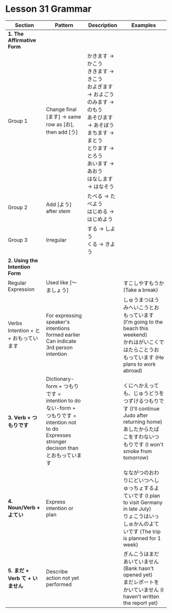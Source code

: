 # Lesson 31 Grammar

| Section                               | Pattern                                                                                                                                             | Description                                                                                                                                                                                           | Examples                                                                                                                                                         |
| ------------------------------------- | --------------------------------------------------------------------------------------------------------------------------------------------------- | ----------------------------------------------------------------------------------------------------------------------------------------------------------------------------------------------------- | ---------------------------------------------------------------------------------------------------------------------------------------------------------------- |
| **1. The Affirmative Form**           |                                                                                                                                                     |                                                                                                                                                                                                       |                                                                                                                                                                  |
| Group 1                               | Change final [ます] → same row as [お], then add [う]                                                                                               | かきます → かこう<br>ききます → きこう<br>およぎます → およごう<br>のみます → のもう<br>あそびます → あそぼう<br>まちます → まとう<br>とります → とろう<br>あいます → あおう<br>はなします → はなそう |                                                                                                                                                                  |
| Group 2                               | Add [よう] after stem                                                                                                                               | たべる → たべよう<br>はじめる → はじめよう                                                                                                                                                            |                                                                                                                                                                  |
| Group 3                               | Irregular                                                                                                                                           | する → しよう<br>くる → きよう                                                                                                                                                                        |                                                                                                                                                                  |
| **2. Using the Intention Form**       |                                                                                                                                                     |                                                                                                                                                                                                       |                                                                                                                                                                  |
| Regular Expression                    | Used like [～ ましょう]                                                                                                                             |                                                                                                                                                                                                       | すこしやすもうか (Take a break)                                                                                                                                  |
| Verbs Intention + と + おもっています | For expressing speaker's intentions formed earlier<br>Can indicate 3rd person intention                                                             |                                                                                                                                                                                                       | しゅうまつはうみへいこうとおもっています (I'm going to the beach this weekend)<br>かれはがいこくではたらことうおもっています (He plans to work abroad)           |
| **3. Verb + つもりです**              | Dictionary-form + つもりです = intention to do<br>ない-form + つもりです = intention not to do<br>Expresses stronger decision than とおもっています |                                                                                                                                                                                                       | くにへかえっても、じゅうどうをつずけるつもりです (I'll continue Judo after returning home)<br>あしたからたばこをすわないつもりです (I won't smoke from tomorrow) |
| **4. Noun/Verb + よてい**             | Express intention or plan                                                                                                                           |                                                                                                                                                                                                       | なながつのおわりにどいつへしゅっちょするよていです (I plan to visit Germany in late July)<br>りょこうはいっしゅかんのよていです (The trip is planned for 1 week) |
| **5. まだ + Verb て + いません**      | Describe action not yet performed                                                                                                                   |                                                                                                                                                                                                       | ぎんこうはまだあいていません (Bank hasn't opened yet)<br>まだレポートをかいていません (I haven't written the report yet)                                         |

